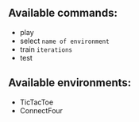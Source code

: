 ## Available commands:
- play  
- select `name of environment`
- train `iterations`
- test  

## Available environments:  
- TicTacToe  
- ConnectFour
